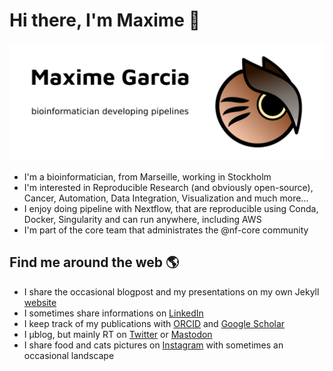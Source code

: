 # Hi there, I'm Maxime 👋

<img src="https://raw.githubusercontent.com/MaxUlysse/MaxUlysse/master/header.png" alt="banner: Maxime Garcia, Bioinformatician developing pipelines + an owl as a logo">

- I'm a bioinformatician, from Marseille, working in Stockholm
- I'm interested in Reproducible Research (and obviously open-source), Cancer, Automation, Data Integration, Visualization and much more...
- I enjoy doing pipeline with Nextflow, that are reproducible using Conda, Docker, Singularity and can run anywhere, including AWS
- I'm part of the core team that administrates the @nf-core community

## Find me around the web 🌎

- I share the occasional blogpost and my presentations on my own Jekyll <a href="https://maxulysse.github.io/">website</a>
- I sometimes share informations on <a href="https://www.linkedin.com/in/maxugarcia">LinkedIn</a>
- I keep track of my publications with <a href="https://orcid.org/0000-0003-2827-9261">ORCID</a> and <a href="https://scholar.google.fr/citations?user=bzhsE6oAAAAJ">Google Scholar</a>
- I μblog, but mainly RT on <a href="https://twitter.com/gau/">Twitter</a> or <a href="https://scholar.social/@gau">Mastodon</a>
- I share food and cats pictures on <a href="https://www.instagram.com/maxulysse/">Instagram</a> with sometimes an occasional landscape
